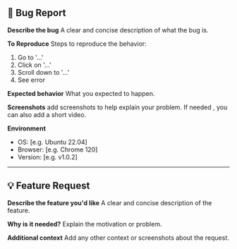 ## 🐞 Bug Report

**Describe the bug**
A clear and concise description of what the bug is.

**To Reproduce**
Steps to reproduce the behavior:
1. Go to '...'
2. Click on '...'
3. Scroll down to '...'
4. See error

**Expected behavior**
What you expected to happen.

**Screenshots**
add screenshots to help explain your problem. If needed , you can also add a short video.

**Environment**
- OS: [e.g. Ubuntu 22.04]
- Browser: [e.g. Chrome 120]
- Version: [e.g. v1.0.2]

---

## 💡 Feature Request

**Describe the feature you'd like**
A clear and concise description of the feature.

**Why is it needed?**
Explain the motivation or problem.

**Additional context**
Add any other context or screenshots about the request.
